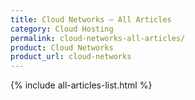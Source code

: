 ```yaml
---
title: Cloud Networks – All Articles
category: Cloud Hosting
permalink: cloud-networks-all-articles/
product: Cloud Networks
product_url: cloud-networks
---
```


{% include all-articles-list.html %}
